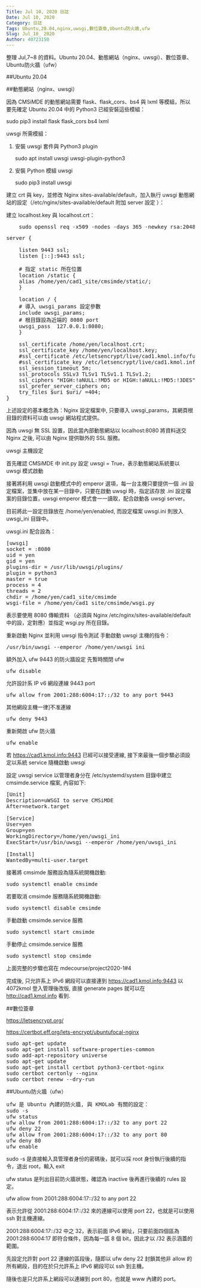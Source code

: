 ```yaml
---
Title: Jul 10, 2020 日誌
Date: Jul 10, 2020
Category: 日誌
Tags: Ubuntu,20.04,nginx,uwsgi,數位簽章,Ubuntu防火牆,ufw
Slug: Jul_10_ 2020
Author: 40723150
---
```

整理 Jul,7~8 的資料。Ubuntu 20.04、動態網站（nginx、uwsgi）、數位簽章、Ubuntu防火牆（ufw）
<!-- PELICAN_END_SUMMARY -->

##Ubuntu 20.04

##動態網站（nginx、uwsgi）

因為 CMSiMDE 的動態網站需要 flask、flask_cors、bs4 與 lxml 等模組，所以要先確定 Ubuntu 20.04 中的 Python3 已經安裝這些模組：

sudo pip3 install flask flask_cors bs4 lxml

uwsgi 所需模組：

1. 安裝 uwsgi 套件與 Python3 plugin

    sudo apt install uwsgi uwsgi-plugin-python3

2. 安裝 Python 模組 uwsgi

    sudo pip3 install uwsgi


建立 crt 與 key，並修改 Nginx sites-available/default，加入執行 uwsgi 動態網站的設定（/etc/nginx/sites-available/default 附加 server 設定 ）：

建立 localhost.key 與 localhost.crt：

<pre class="brush: jscript">
    sudo openssl req -x509 -nodes -days 365 -newkey rsa:2048 -keyout localhost.key -out localhost.crt
</pre>

<pre class="brush: jscript">
server {
  
    listen 9443 ssl;
    listen [::]:9443 ssl;
  
    # 指定 static 所在位置
    location /static {
    alias /home/yen/cad1_site/cmsimde/static/;
    }
  
    location / {
    # 導入 uwsgi_params 設定參數
    include uwsgi_params;
    # 根目錄設為近端的 8080 port 
    uwsgi_pass  127.0.0.1:8080;
    }
  
    ssl_certificate /home/yen/localhost.crt;
    ssl_certificate_key /home/yen/localhost.key;
    #ssl_certificate /etc/letsencrypt/live/cad1.kmol.info/fullchain.pem;
    #ssl_certificate_key /etc/letsencrypt/live/cad1.kmol.info/privkey.pem;
    ssl_session_timeout 5m;
    ssl_protocols SSLv3 TLSv1 TLSv1.1 TLSv1.2;
    ssl_ciphers "HIGH:!aNULL:!MD5 or HIGH:!aNULL:!MD5:!3DES";
    ssl_prefer_server_ciphers on;
    try_files $uri $uri/ =404;
}
</pre>

上述設定的基本概念為：Nginx 設定檔案中, 只要導入 uwsgi_params，其網頁根目錄的資料可以由 uwsgi 網站程式提供。

因為 uwsgi 無 SSL 設置，因此當內部動態網站以 localhost:8080 將資料送交 Nginx 之後, 可以由 Nginx 提供聯外的 SSL 服務。

uwsgi 主機設定

首先確認 CMSiMDE 中 init.py 設定 uwsgi = True，表示動態網站系統要以 uwsgi 模式啟動

接著將利用 uwsgi 啟動模式中的 emperor 選項，每一台主機只要提供一個 .ini 設定檔案，並集中放在某一目錄中，只要在啟動 uwsgi 時，指定該存放 .ini 設定檔案的目錄位置，uwsgi emperor 模式會一一讀取，配合啟動各 uwsgi server。

目前將此一設定目錄放在 /home/yen/enabled, 而設定檔案 uwsgi.ini 則放入 uwsgi_ini 目錄中。

uwsgi.ini 配合設為：

<pre class="brush: jscript">
[uwsgi]
socket = :8080
uid = yen
gid = yen
plugins-dir = /usr/lib/uwsgi/plugins/
plugin = python3
master = true
process = 4
threads = 2
chdir = /home/yen/cad1_site/cmsimde
wsgi-file = /home/yen/cad1_site/cmsimde/wsgi.py
</pre>

表示要使用 8080 傳輸資料 （必須與 Nginx /etc/nginx/sites-available/default 中的設，定對應）並指定 wsgi.py 所在目錄。

重新啟動 Nginx 並利用 uwsgi 指令測試
手動啟動 uwsgi 主機的指令：

<pre class="brush: jscript">
/usr/bin/uwsgi --emperor /home/yen/uwsgi_ini
</pre>
 額外加入 ufw 9443 的防火牆設定
先暫時關閉 ufw
<pre class="brush: jscript">
ufw disable
</pre>
允許設計系 IP v6 網段連線 9443 port
<pre class="brush: jscript">
ufw allow from 2001:288:6004:17::/32 to any port 9443
</pre>
其他網段主機一律]不准連線
<pre class="brush: jscript">
ufw deny 9443
</pre>
重新開啟 ufw 防火牆
<pre class="brush: jscript">
ufw enable
</pre>
若 https://cad1.kmol.info:9443 已經可以接受連線, 接下來最後一個步驟必須設定以系統 service 隨機啟動 uwsgi

設定 uwsgi service
以管理者身分在 /etc/systemd/system 目錄中建立 cmsimde.service 檔案, 內容如下:

<pre class="brush: jscript">
[Unit]
Description=uWSGI to serve CMSiMDE 
After=network.target

[Service]
User=yen
Group=yen
WorkingDirectory=/home/yen/uwsgi_ini
ExecStart=/usr/bin/uwsgi --emperor /home/yen/uwsgi_ini

[Install]
WantedBy=multi-user.target
</pre>

接著將 cmsimde 服務設為隨系統開機啟動:
<pre class="brush: jscript">
sudo systemctl enable cmsimde
</pre>
若要取消 cmsimde 服務隨系統開機啟動:
<pre class="brush: jscript">
sudo systemctl disable cmsimde
</pre>
手動啟動 cmsimde.service 服務
<pre class="brush: jscript">
sudo systemctl start cmsimde
</pre>
手動停止 cmsimde.service 服務
<pre class="brush: jscript">
sudo systemctl stop cmsimde
</pre>
上面完整的步驟也寫在 mdecourse/project2020-1#4

完成後, 只允許系上 IPv6 網段可以直接連到 https://cad1.kmol.info:9443 以 4072kmol 登入管理後改版, 直接 generate pages 就可以在 http://cad1.kmol.info 看到.

##數位簽章

https://letsencrypt.org/

https://certbot.eff.org/lets-encrypt/ubuntufocal-nginx 
<pre class="brush: jscript">
sudo apt-get update
sudo apt-get install software-properties-common
sudo add-apt-repository universe
sudo apt-get update
sudo apt-get install certbot python3-certbot-nginx
sudo certbot certonly --nginx
sudo certbot renew --dry-run
</pre>

##Ubuntu防火牆（ufw）

<pre class="brush: jscript">
ufw 是 Ubuntu 內建的防火牆, 與 KMOLab 有關的設定：
sudo -s
ufw status
ufw allow from 2001:288:6004:17::/32 to any port 22
ufw deny 22
ufw allow from 2001:288:6004:17::/32 to any port 80
ufw deny 80
ufw enable
</pre>

sudo -s 是直接輸入具管理者身份的密碼後，就可以採 root 身份執行後續的指令，退出 root，輸入 exit

ufw status 是列出目前防火牆狀態，確認為 inactive 後再進行後續的 rules 設定。

ufw allow from 2001:288:6004:17::/32 to any port 22

表示允許從 2001:288:6004:17::/32 來的連線可以使用 port 22，也就是可以使用 ssh 對主機連線。

2001:288:6004:17::/32 中之 32，表示前面 IPv6 網址，只要前面四個區為 2001:288:6004:17 即符合條件，因為每一區 8 個 bit，因此才以 /32 表示涵蓋的範圍。

先設定允許對 port 22 連線的區段後，隨即以 ufw deny 22 封鎖其他非 allow 的所有網段，目的在於只允許系上 IPv6 網段可以 ssh 到主機。

隨後也是只允許系上網段可以連線到 port 80，也就是 www 內建的 port。



